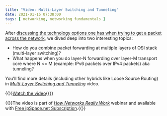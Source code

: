 ```yaml
---
title: "Video: Multi-Layer Switching and Tunneling"
date: 2021-01-15 07:38:00
tags: [ networking, networking fundamentals ]
---
```

After [discussing the technology options one has when trying to get a packet across the network](/2020/11/video-getting-packet-across-network/), we dived deep into two interesting topics:

* How do you combine packet forwarding at multiple layers of OSI stack (multi-layer switching)?
* What happens when you do layer-N forwarding over layer-M transport core where N <= M (example: IPv6 packets over IPv4 packets) aka tunneling?

You'll find more details (including other hybrids like Loose Source Routing) in *[Multi-Layer Switching and Tunneling](https://my.ipspace.net/bin/get/Net101/SW3%20-%20Multi-Layer%20Switching%20and%20Tunneling.mp4?doccode=Net101)* video.

{{<jump>}}[Watch the video](https://my.ipspace.net/bin/get/Net101/SW3%20-%20Multi-Layer%20Switching%20and%20Tunneling.mp4?doccode=Net101){{</jump>}}

{{<note free>}}The video is part of _[How Networks Really Work](https://www.ipspace.net/Net101)_ webinar and available with [Free ipSpace.net Subscription](https://www.ipspace.net/Subscription/Free).{{</note>}}

